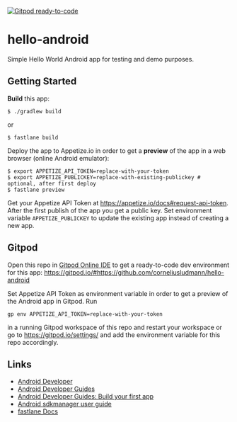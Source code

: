 [![Gitpod ready-to-code](https://img.shields.io/badge/Gitpod-ready--to--code-blue?logo=gitpod)](https://gitpod.io/#https://github.com/corneliusludmann/hello-android)

# hello-android
Simple Hello World Android app for testing and demo purposes.

## Getting Started

**Build** this app:
```shell
$ ./gradlew build
```
or
```shell
$ fastlane build
```

Deploy the app to Appetize.io in order to get a **preview** of the app in a web browser (online Android emulator):
```shell
$ export APPETIZE_API_TOKEN=replace-with-your-token
$ export APPETIZE_PUBLICKEY=replace-with-existing-publickey # optional, after first deploy
$ fastlane preview
```

Get your Appetize API Token at https://appetize.io/docs#request-api-token. After the first publish of the app you get a public key. Set environment variable `APPETIZE_PUBLICKEY` to update the existing app instead of creating a new app.

## Gitpod

Open this repo in [Gitpod Online IDE](https://gitpod.io) to get a ready-to-code dev environment for this app: https://gitpod.io/#https://github.com/corneliusludmann/hello-android

Set Appetize API Token as environment variable in order to get a preview of the Android app in Gitpod. Run
```shell
gp env APPETIZE_API_TOKEN=replace-with-your-token
```
in a running Gitpod workspace of this repo and restart your workspace or go to https://gitpod.io/settings/ and add the environment variable for this repo accordingly.

## Links
- [Android Developer](https://developer.android.com/)
- [Android Developer Guides](https://developer.android.com/guide)
- [Android Developer Guides: Build your first app](https://developer.android.com/training/basics/firstapp)
- [Android sdkmanager user guide](https://developer.android.com/studio/command-line/sdkmanager)
- [fastlane Docs](https://docs.fastlane.tools/)
